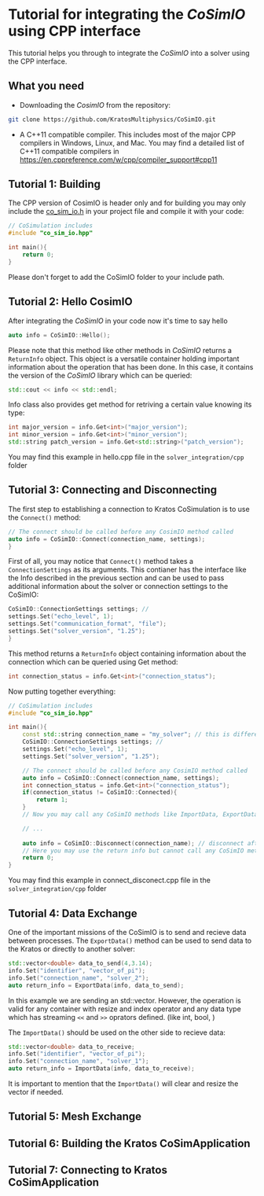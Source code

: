 # Tutorial for integrating the _CoSimIO_ using CPP interface

This tutorial helps you through to integrate the _CoSimIO_ into a solver using the CPP interface.

## What you need
- Downloading the _CosimIO_ from the repository:

```bash
git clone https://github.com/KratosMultiphysics/CoSimIO.git
```

- A C++11 compatible compiler. This includes most of the major CPP compilers in Windows, Linux, and Mac. You may find a detailed list of C++11 compatible compilers in https://en.cppreference.com/w/cpp/compiler_support#cpp11


## Tutorial 1: Building
The CPP version of CosimIO is header only and for building you may only include the [co_sim_io.h](https://github.com/KratosMultiphysics/CoSimIO/blob/master/co_sim_io/co_sim_io.hpp) in your project file and compile it with your code:

```c++
// CoSimulation includes
#include "co_sim_io.hpp"

int main(){
    return 0;
}
```

Please don't forget to add the CoSimIO folder to your include path.


## Tutorial 2: Hello CosimIO
After integrating the _CoSimIO_ in your code now it's time to say hello

```c++
auto info = CoSimIO::Hello();
```

Please note that this method like other methods in _CoSimIO_ returns a `ReturnInfo` object. This object is a versatile container holding important information about the operation that has been done. In this case, it contains the version of the _CoSimIO_ library which can be queried:

```c++
std::cout << info << std::endl;
```

Info class also provides get method for retriving a certain value knowing its type:

```c++
int major_version = info.Get<int>("major_version");
int minor_version = info.Get<int>("minor_version");
std::string patch_version = info.Get<std::string>("patch_version");
```
You may find this example in hello.cpp file in the `solver_integration/cpp` folder


## Tutorial 3: Connecting and Disconnecting
The first step to establishing a connection to Kratos CoSimulation is to use the `Connect()` method:
```c++
// The connect should be called before any CosimIO method called
auto info = CoSimIO::Connect(connection_name, settings);
}
```

First of all, you may notice that `Connect()` method takes a `ConnectionSettings` as its arguments. This contianer has the interface like the Info described in the previous section and can be used to pass additional information about the solver or connection settings to the CoSimIO:

```c++
CoSimIO::ConnectionSettings settings; // 
settings.Set("echo_level", 1);
settings.Set("communication_format", "file");
settings.Set("solver_version", "1.25");
}
```
This method returns a `ReturnInfo` object containing information about the connection which can be queried using Get method:

```c++
int connection_status = info.Get<int>("connection_status");
```

Now putting together everything:

```c++
// CoSimulation includes
#include "co_sim_io.hpp"

int main(){
    const std::string connection_name = "my_solver"; // this is different for every solver
    CoSimIO::ConnectionSettings settings; // 
    settings.Set("echo_level", 1);
    settings.Set("solver_version", "1.25");

    // The connect should be called before any CosimIO method called
    auto info = CoSimIO::Connect(connection_name, settings);
    int connection_status = info.Get<int>("connection_status");
    if(connection_status != CoSimIO::Connected){
        return 1;
    }
    // Now you may call any CoSimIO methods like ImportData, ExportData, etc.

    // ...
    
    auto info = CoSimIO::Disconnect(connection_name); // disconnect afterwards
    // Here you may use the return info but cannot call any CoSimIO method anymore
    return 0;
}
```

You may find this example in connect_disconect.cpp file in the `solver_integration/cpp` folder

## Tutorial 4: Data Exchange
One of the important missions of the CoSimIO is to send and recieve data between processes. The `ExportData()` method can be used to send data to the Kratos or directly to another solver:

```c++
std::vector<double> data_to_send(4,3.14);
info.Set("identifier", "vector_of_pi");
info.Set("connection_name", "solver_2");
auto return_info = ExportData(info, data_to_send);
```
In this example we are sending an std::vector<double>. However, the operation is valid for any container with resize and index operator and any data type which has streaming `<<` and `>>` oprators defined. (like int, bool, )

The `ImportData()` should be used on the other side to recieve data:

```c++
std::vector<double> data_to_receive;
info.Set("identifier", "vector_of_pi");
info.Set("connection_name", "solver_1");
auto return_info = ImportData(info, data_to_receive);
```

It is important to mention that the `ImportData()` will clear and resize the vector if needed.


## Tutorial 5: Mesh Exchange



## Tutorial 6: Building the Kratos CoSimApplication


## Tutorial 7: Connecting to Kratos CoSimApplication



